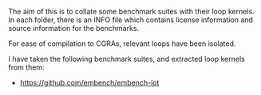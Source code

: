 The aim of this is to collate some benchmark suites with their loop kernels.
In each folder, there is an INFO file which contains license information
and source information for the benchmarks.

For ease of compilation to CGRAs, relevant loops have been isolated.


I have taken the following benchmark suites, and extracted loop kernels from them:
 - https://github.com/embench/embench-iot
